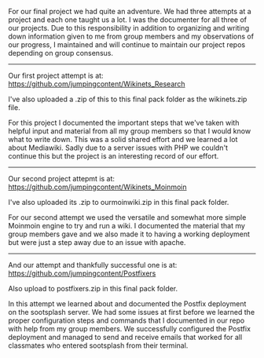 For our final project we had quite an adventure. We had three attempts at a project and each one taught us a lot. I was the documenter for 
all three of our projects. Due to this responsibility in addition to organizing and writing down information given to me from group members and my observations of our progress, I maintained and will continue to maintain our project repos depending on group consensus.

------------------------------------------

Our first project attempt is at: https://github.com/jumpingcontent/Wikinets_Research

I've also uploaded a .zip of this to this final pack folder as the wikinets.zip file.

For this project I documented the important steps that we've taken with helpful input and material from all my group members so that I would know what to write down. This was a solid shared effort and we learned a lot about Mediawiki. Sadly due to a server issues with PHP we couldn't continue this but the project is an interesting record of our effort.

------------------------------------------

Our second project attepmt is at: https://github.com/jumpingcontent/Wikinets_Moinmoin

I've also uploaded its .zip to ourmoinwiki.zip in this final pack folder.

For our second attempt we used the versatile and somewhat more simple Moinmoin engine to try and run a wiki. I documented the material that my group members gave and we also made it to having a working deployment but were just a step away due to an issue with apache.

-----------------------------------------

And our attempt and thankfully successful one is at: https://github.com/jumpingcontent/Postfixers

Also upload to postfixers.zip in this final pack folder.

In this attempt we learned about and documented the Postfix deployment on the sootsplash server. We had some issues at first before we learned the proper configuration steps and commands that I documented in our repo with help from my group members. We successfully configured the Postfix deployment and managed to send and receive emails that worked for all classmates who entered sootsplash from their terminal.
